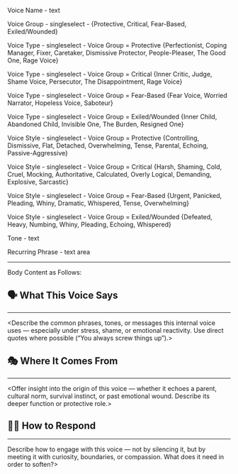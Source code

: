 Voice Name - text

Voice Group - singleselect - {Protective, Critical, Fear-Based, Exiled/Wounded}

Voice Type - singleselect - Voice Group = Protective {Perfectionist, Coping Manager, Fixer, Caretaker, Dismissive Protector, People-Pleaser, The Good One, Rage Voice}

Voice Type - singleselect - Voice Group = Critical {Inner Critic, Judge, Shame Voice, Persecutor, The Disappointment, Rage Voice}

Voice Type - singleselect - Voice Group = Fear-Based {Fear Voice, Worried Narrator, Hopeless Voice, Saboteur}

Voice Type - singleselect - Voice Group = Exiled/Wounded {Inner Child, Abandoned Child, Invisible One, The Burden, Resigned One}

Voice Style - singleselect - Voice Group = Protective {Controlling, Dismissive, Flat, Detached, Overwhelming, Tense, Parental, Echoing, Passive-Aggressive}

Voice Style - singleselect - Voice Group = Critical {Harsh, Shaming, Cold, Cruel, Mocking, Authoritative, Calculated, Overly Logical, Demanding, Explosive, Sarcastic}

Voice Style - singleselect - Voice Group = Fear-Based {Urgent, Panicked, Pleading, Whiny, Dramatic, Whispered, Tense, Overwhelming}

Voice Style - singleselect - Voice Group = Exiled/Wounded {Defeated, Heavy, Numbing, Whiny, Pleading, Echoing, Whispered}

Tone - text

Recurring Phrase - text area

---
Body Content as Follows:

## 🗣️ What This Voice Says
---
<Describe the common phrases, tones, or messages this internal voice uses — especially under stress, shame, or emotional reactivity. Use direct quotes where possible (“You always screw things up”).>

## 🎭 Where It Comes From
---
<Offer insight into the origin of this voice — whether it echoes a parent, cultural norm, survival instinct, or past emotional wound. Describe its deeper function or protective role.>

## 🧘‍♂️ How to Respond
---
Describe how to engage with this voice — not by silencing it, but by meeting it with curiosity, boundaries, or compassion. What does it need in order to soften?>
